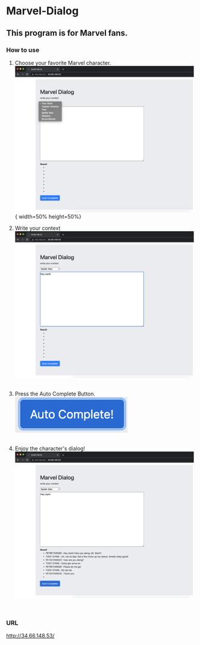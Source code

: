 # Marvel-Dialog

## This program is for Marvel fans.

### How to use
1. Choose your favorite Marvel character.
![choose](./images/Choose.png){ width=50% height=50%}
   

1. Write your context
![context](./images/context.png)
<br><br>
1. Press the Auto Complete Button.
![button](./images/button.png)
<br><br>
1. Enjoy the character's dialog!
![button](./images/dialog.png)
<br>
   
### URL
http://34.66.148.53/